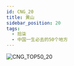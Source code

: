 ```yaml
---
id: CNG_20
title: 黄山
sidebar_position: 20
tags:
  - 拾柒
  - 中国一生必去的50个地方
---
```

![CNG_TOP50_20](/img/love/CNG_TOP50/20.png)
